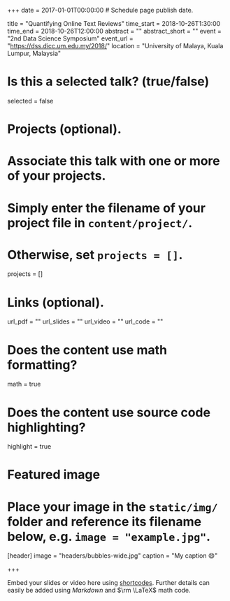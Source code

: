 +++
date = 2017-01-01T00:00:00  # Schedule page publish date.

title = "Quantifying Online Text Reviews"
time_start = 2018-10-26T1:30:00
time_end = 2018-10-26T12:00:00
abstract = ""
abstract_short = ""
event = "2nd Data Science Symposium"
event_url = "https://dss.dicc.um.edu.my/2018/"
location = "University of Malaya, Kuala Lumpur, Malaysia"

# Is this a selected talk? (true/false)
selected = false

# Projects (optional).
#   Associate this talk with one or more of your projects.
#   Simply enter the filename of your project file in `content/project/`.
#   Otherwise, set `projects = []`.
projects = []

# Links (optional).
url_pdf = ""
url_slides = ""
url_video = ""
url_code = ""

# Does the content use math formatting?
math = true

# Does the content use source code highlighting?
highlight = true

# Featured image
# Place your image in the `static/img/` folder and reference its filename below, e.g. `image = "example.jpg"`.
[header]
image = "headers/bubbles-wide.jpg"
caption = "My caption :smile:"

+++

Embed your slides or video here using [shortcodes](https://sourcethemes.com/academic/post/writing-markdown-latex/). Further details can easily be added using *Markdown* and $\rm \LaTeX$ math code.

